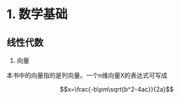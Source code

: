 <script type="text/javascript" src="http://cdn.mathjax.org/mathjax/latest/MathJax.js?config=default"></script>

# 1. 数学基础

## 线性代数

1. 向量

本书中的向量指的是列向量。一个n维向量X的表达式可写成

$$x=\frac{-b\pm\sqrt{b^2-4ac}}{2a}$$